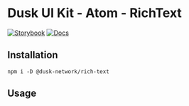 # Dusk UI Kit - Atom - RichText

[![Storybook](https://img.shields.io/badge/Storybook-Component_Playground-%23FF4785?style=flat&rich-text=storybook)](https://dusk-network.github.io/dusk-ui-kit/?path=/story/components-atoms-rich-text)
[![Docs](https://img.shields.io/badge/Documentation-%235E35CF?style=flat)](https://dusk-network.github.io/dusk-ui-kit/docs/components/atoms/rich-text)

## Installation

```
npm i -D @dusk-network/rich-text
```

## Usage

<!-- MARKDOWN-AUTO-DOCS:START (CODE:src=../../../examples/src/atoms/rich-text/RichText_01.svelte) -->
<!-- MARKDOWN-AUTO-DOCS:END -->
